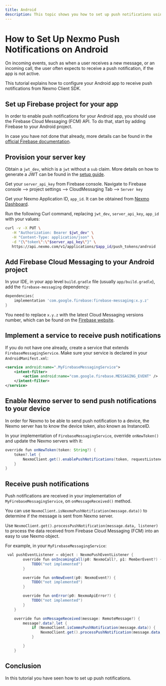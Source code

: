 ```yaml
---
title: Android
description: This topic shows you how to set up push notifications using Firebase.
---
```


# How to Set Up Nexmo Push Notifications on Android

On incoming events, such as when a user receives a new message, or an incoming call, the user often expects to receive a push notification, if the app is not active.

This tutorial explains how to configure your Android app to receive push notifications from Nexmo Client SDK.

## Set up Firebase project for your app

In order to enable push notifications for your Android app, you should use the Firebase Cloud Messaging (FCM) API. To do that, start by adding Firebase to your Android project.

In case you have not done that already, more details can be found in the [official Firebase documentation](https://firebase.google.com/docs/android/setup).

## Provision your server key

Obtain a `jwt_dev`, which is a `jwt` without a `sub` claim. More details on how to generate a JWT can be found in the [setup guide](/client-sdk/getting-started/generate-test-credentials#generate-a-user-jwt).

Get your `server_api_key` from Firebase console. Navigate to Firebase console --> project settings --> CloudMessaging Tab --> `Server key`

Get your Nexmo Application ID, `app_id`. It can be obtained from [Nexmo Dashboard](https://dashboard.nexmo.com/voice/your-applications).

Run the following Curl command, replacing `jwt_dev`, `server_api_key`, `app_id` with your values:

```sh
curl -v -X PUT \
   -H "Authorization: Bearer $jwt_dev" \
   -H "Content-Type: application/json" \
   -d "{\"token\":\"$server_api_key\"}" \
   https://api.nexmo.com/v1/applications/$app_id/push_tokens/android
```

## Add Firebase Cloud Messaging to your Android project

In your IDE, in your app level `build.gradle` file (usually `app/build.gradle`), add the `firebase-messaging` dependency:

```groovy
dependencies{
    implementation 'com.google.firebase:firebase-messaging:x.y.z'
}
```

You need to replace `x.y.z` with the latest Cloud Messaging versions number, which can be found on the [Firebase website](https://firebase.google.com/support/release-notes/android).

## Implement a service to receive push notifications

If you do not have one already, create a service that extends `FirebaseMessagingService`. Make sure your service is declared in your `AndroidManifest.xml`:

```xml
<service android:name=".MyFirebaseMessagingService">
    <intent-filter>
        <action android:name="com.google.firebase.MESSAGING_EVENT" />
    </intent-filter>
</service>
```

## Enable Nexmo server to send push notifications to your device

In order for Nexmo to be able to send push notification to a device, the Nexmo server has to know the device token, also known as InstanceID.

In your implementation of `FirebaseMessagingService`,  override `onNewToken()` and update the Nexmo servers with it:

```java
override fun onNewToken(token: String?) {
    token?.let {
        NexmoClient.get().enablePushNotifications(token, requestListener)
    }
}
```

## Receive push notifications

Push notifications are received in your implementation of `MyFirebaseMessagingService`, on `onMessageReceived()` method.

You can use `NexmoClient.isNexmoPushNotification(message.data))` to determine if the message is sent from Nexmo server.

Use `NexmoClient.get().processPushNotification(message.data, listener)` to process the data received from Firebase Cloud Messaging (FCM) into an easy to use Nexmo object.

For example, in your `MyFirebaseMessagingService`:

```java
 val pushEventListener = object : NexmoPushEventListener {
        override fun onIncomingCall(p0: NexmoCall?, p1: MemberEvent?) {
            TODO("not implemented")
        }

        override fun onNewEvent(p0: NexmoEvent?) {
            TODO("not implemented")
        }

        override fun onError(p0: NexmoApiError?) {
            TODO("not implemented")
        }
    }

    override fun onMessageReceived(message: RemoteMessage?) {
        message?.data?.let {
            if (NexmoClient.isCommsPushNotification(message.data)) {
                NexmoClient.get().processPushNotification(message.data, pushEventListener)
            }

        }
    }
```

## Conclusion

In this tutorial you have seen how to set up push notifications.
